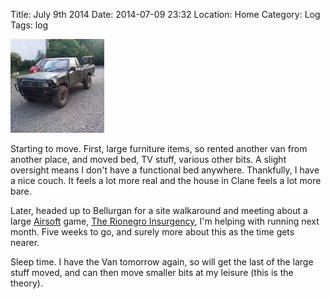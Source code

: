 Title: July 9th 2014
Date: 2014-07-09 23:32
Location: Home
Category: Log
Tags: log

<a href="/images/20140709-bellurganjeep.jpg">![Brum brum](/images/thumbs/thumbnail_square/20140709-bellurganjeep.jpg)</a>

Starting to move. First, large furniture items, so rented another van from another place, and moved bed, TV stuff, various other bits. A slight oversight means I don't have a functional bed anywhere. Thankfully, I have a nice couch. It feels a lot more real and the house in Clane feels a lot more bare.

Later, headed up to Bellurgan for a site walkaround and meeting about a large [Airsoft] game, [The Rionegro Insurgency], I'm helping with running next month. Five weeks to go, and surely more about this as the time gets nearer.

Sleep time. I have the Van tomorrow again, so will get the last of the large stuff moved, and can then move smaller bits at my leisure (this is the theory).

  [Airsoft]: http://www.irishairsoft.ie
  [The Rionegro Insurgency]: http://www.troops-in-contact.com/

